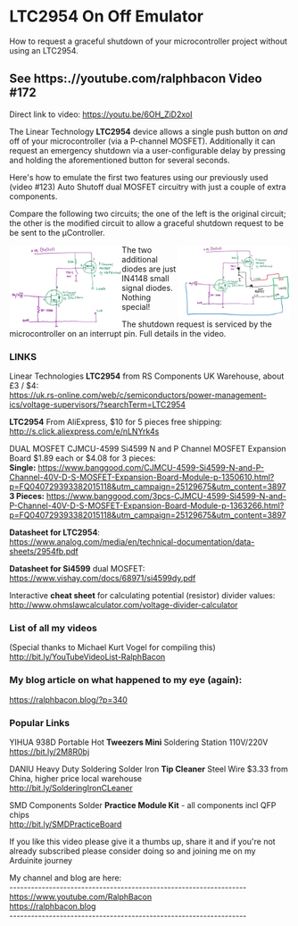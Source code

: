 # LTC2954 On Off Emulator
How to request a graceful shutdown of your microcontroller project without using an LTC2954.

## See https:.//youtube.com/ralphbacon Video #172
Direct link to video: https://youtu.be/6OH_ZiD2xoI

The Linear Technology **LTC2954** device allows a single push button on *and* off of your microcontroller (via a P-channel MOSFET). Additionally it can request an emergency shutdown via a user-configurable delay by pressing and holding the aforementioned button for several seconds.

Here's how to emulate the first two features using our previously used (video #123) Auto Shutoff dual MOSFET circuitry with just a couple of extra components.

Compare the following two circuits; the one of the left is the original circuit; the other is the modified circuit to allow a graceful shutdown request to be be sent to the µController.

<img src="images/IMG_20191113_084906.jpg" width="40%" align="left">

<img src="images/MOSFET AutoOn-OFF.JPG" width="40%" align="right">

The two additional diodes are just IN4148 small signal diodes. Nothing special!

The shutdown request is serviced by the microcontroller on an interrupt pin. Full details in the video.

### LINKS

Linear Technologies **LTC2954** from RS Components UK Warehouse, about £3 / $4:  
https://uk.rs-online.com/web/c/semiconductors/power-management-ics/voltage-supervisors/?searchTerm=LTC2954  

**LTC2954** From AliExpress, $10 for 5 pieces free shipping:  
http://s.click.aliexpress.com/e/nLNYrk4s  

DUAL MOSFET CJMCU-4599 Si4599 N and P Channel MOSFET Expansion Board $1.89 each or $4.08 for 3 pieces:  
**Single:**  https://www.banggood.com/CJMCU-4599-Si4599-N-and-P-Channel-40V-D-S-MOSFET-Expansion-Board-Module-p-1350610.html?p=FQ040729393382015118&utm_campaign=25129675&utm_content=3897  
**3 Pieces:**  https://www.banggood.com/3pcs-CJMCU-4599-Si4599-N-and-P-Channel-40V-D-S-MOSFET-Expansion-Board-Module-p-1363266.html?p=FQ040729393382015118&utm_campaign=25129675&utm_content=3897  

**Datasheet for LTC2954**:  
https://www.analog.com/media/en/technical-documentation/data-sheets/2954fb.pdf  

**Datasheet for Si4599** dual MOSFET:  
https://www.vishay.com/docs/68971/si4599dy.pdf  

Interactive **cheat sheet** for calculating potential (resistor) divider values:  
http://www.ohmslawcalculator.com/voltage-divider-calculator

### List of all my videos
(Special thanks to Michael Kurt Vogel for compiling this)  
http://bit.ly/YouTubeVideoList-RalphBacon

### My blog article on what happened to my eye (again):  
https://ralphbacon.blog/?p=340

### Popular Links  
YIHUA 938D Portable Hot **Tweezers Mini** Soldering Station 110V/220V    
https://bit.ly/2M8R0bj  

DANIU Heavy Duty Soldering Solder Iron **Tip Cleaner** Steel Wire $3.33 from China, higher price local warehouse  
http://bit.ly/SolderingIronCLeaner

SMD Components Solder **Practice Module Kit** - all components incl QFP chips  
http://bit.ly/SMDPracticeBoard

If you like this video please give it a thumbs up, share it and if you're not already subscribed please consider doing so and joining me on my Arduinite journey  

My channel and blog are here:  
\------------------------------------------------------------------  
https://www.youtube.com/RalphBacon  
https://ralphbacon.blog  
\------------------------------------------------------------------
